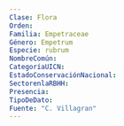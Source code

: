```yaml
---
Clase: Flora
Orden: 
Familia: Empetraceae
Género: Empetrum
Especie: rubrum
NombreComún: 
CategoríaUICN: 
EstadoConservaciónNacional: 
SectorenlaRBHH: 
Presencia: 
TipoDeDato: 
Fuente: "C. Villagran"
---
```

